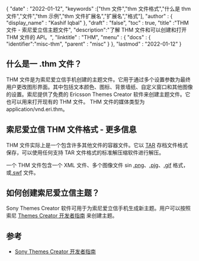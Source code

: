 {
  "date" : "2022-01-12",
  "keywords" :["thm 文件","thm 文件格式","什么是 thm 文件","文件","thm 示例","thm 文件扩展名","扩展名","格式"],
  "author" : {
    "display_name" : "Kashif Iqbal"
},
  "draft" : "false",
  "toc" : true,
  "title" :"THM 文件 - 索尼爱立信主题文件",
  "description":"了解 THM 文件和可以创建和打开 THM 文件的 API。",
  "linktitle" : "THM",
  "menu" : {
    "docs" : {
      "identifier":"misc-thm",
      "parent" : "misc"
}
},
  "lastmod" : "2022-01-12"
}

## 什么是一 .thm 文件？

THM 文件是为索尼爱立信手机创建的主题文件。它用于通过多个设置参数为最终用户更改图形界面。其中包括文本颜色、图标、背景墙纸、自定义窗口和其他图像的设置。索尼提供了免费的 Ericsson Themes Creator 软件来创建主题文件。它也可以用来打开现有的 THM 文件。 THM 文件的媒体类型为 application/vnd.eri.thm。

## 索尼爱立信 THM 文件格式 - 更多信息

THM 文件实际上是一个包含许多其他文件的容器文件。它以 [TAR](/zh/compression/tar/) 存档文件格式保存，可以使用任何支持 TAR 文件格式的标准解压缩软件进行解压。

一个 THM 文件包含一个 XML 文件、多个图像文件 sin [.png](/zh/image/png/)、[.pjg](/zh/image/jpeg/)、[.gif](/zh/image/gif/) 格式，或[.swf](/zh/page-description-language/swf/) 文件。

## 如何创建索尼爱立信主题？

Sony Themes Creator 软件可用于为索尼爱立信手机生成新主题。用户可以按照索尼 [Themes Creator 开发者指南](https://developer.sony.com/theme-creator/get-started) 来创建主题。

## 参考

* [Sony Themes Creator 开发者指南](https://developer.sony.com/theme-creator/get-started)

